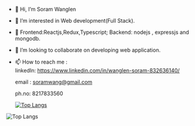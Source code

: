 - 👋 Hi, I’m Soram Wanglen
- 👀 I’m interested in Web development(Full Stack).
- 🌱 Frontend:Reactjs,Redux,Typescript; Backend: nodejs , expressjs and mongodb.
- 💞️ I’m looking to collaborate on developing web application.
- 📫 How to reach me :  
  linkedIn: https://www.linkedin.com/in/wanglen-soram-832636140/
  
  email : soramwang@gmail.com 
    
  ph.no: 8217833560

  [![Top Langs](https://github-readme-stats.vercel.app/api/top-langs/?username=soram123)](https://github.com/anuraghazra/github-readme-stats)

![Top Langs](https://github-readme-stats.vercel.app/api/top-langs/?username=soram123&layout=compact)


  
   


